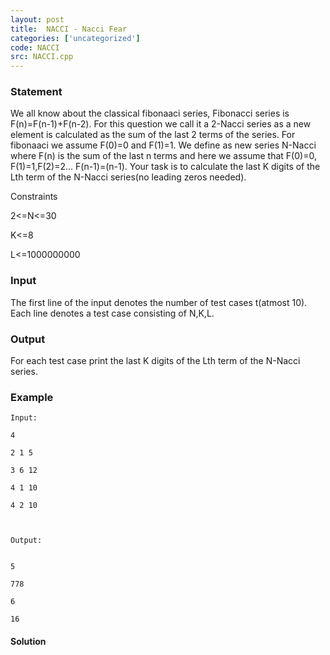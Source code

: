 ```yaml
---
layout: post
title:  NACCI - Nacci Fear
categories: ['uncategorized']
code: NACCI
src: NACCI.cpp
---
```


### **Statement**

We all know about the classical fibonaaci series, Fibonacci series is
F(n)=F(n-1)+F(n-2). For this question we call it a 2-Nacci series as a new
element is calculated as the sum of the last 2 terms of the series. For
fibonaaci we assume F(0)=0 and F(1)=1. We define as new series N-Nacci where
F(n) is the sum of the last n terms and here we assume that F(0)=0,
F(1)=1,F(2)=2... F(n-1)=(n-1). Your task is to calculate the last K digits of
the Lth term of the N-Nacci series(no leading zeros needed).

Constraints

2<=N<=30

K<=8

L<=1000000000

### Input

The first line of the input denotes the number of test cases t(atmost 10).
Each line denotes a test case consisting of N,K,L.

### Output

For each test case print the last K digits of the Lth term of the N-Nacci
series.

### Example

    
    
    Input:
    4
    2 1 5
    3 6 12
    4 1 10
    4 2 10
    
    Output:
    
    
    5
    778
    6
    16
    



#### **Solution**



